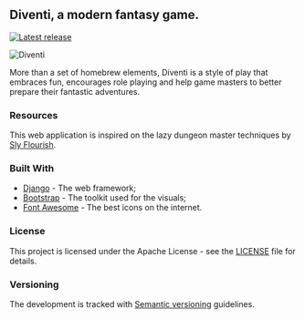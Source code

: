 ## Diventi, a modern fantasy game.

[![Latest release](https://img.shields.io/github/release/flavoi/diventi/all.svg)](https://github.com/flavoi/diventi/releases/tag/unreleased)

![Diventi](https://diventi-assets.s3.amazonaws.com/static/brand/diventi-logo.png)

More than a set of homebrew elements, Diventi is a style of play that embraces fun, encourages role playing and help game masters to better prepare their fantastic adventures.

### Resources
This web application is inspired on the lazy dungeon master techniques by [Sly Flourish](http://slyflourish.com).

### Built With
* [Django](https://www.djangoproject.com/) - The web framework;
* [Bootstrap](http://getbootstrap.com) - The toolkit used for the visuals;
* [Font Awesome](https://fontawesome.com/) - The best icons on the internet.

### License
This project is licensed under the Apache License - see the [LICENSE](LICENSE) file for details.

### Versioning
The development is tracked with [Semantic versioning](http://semver.org) guidelines.